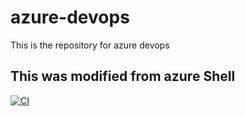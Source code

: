 # azure-devops
This is the repository for azure devops 


## This was modified from azure Shell 

[![CI](https://github.com/Its-suLav-D/azure-devops/actions/workflows/main.yml/badge.svg)](https://github.com/Its-suLav-D/azure-devops/actions/workflows/main.yml)
